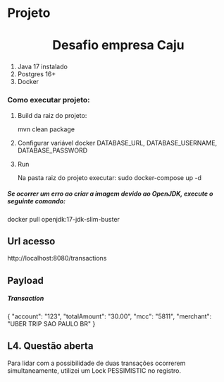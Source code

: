 # Projeto
<h1 align="center"> Desafio empresa Caju</h1>

### 

1. Java 17 instalado
2. Postgres 16+
3. Docker

### Como executar projeto:

1. Build da raiz do projeto:

   mvn clean package

2. Configurar variável docker
   DATABASE_URL, DATABASE_USERNAME, DATABASE_PASSWORD

3. Run

    Na pasta raiz do projeto executar:
    sudo docker-compose up -d

<h5>Se ocorrer um erro ao criar a imagem devido ao OpenJDK, execute o seguinte comando: </h5>
docker pull openjdk:17-jdk-slim-buster



## Url acesso
  http://localhost:8080/transactions

## Payload
<h5>Transaction</h5>
{
"account": "123",
"totalAmount": "30.00",
"mcc": "5811",
"merchant": "UBER TRIP                   SAO PAULO BR"
}

## L4. Questão aberta
Para lidar com a possibilidade de duas transações ocorrerem simultaneamente, utilizei um Lock PESSIMISTIC no registro.

